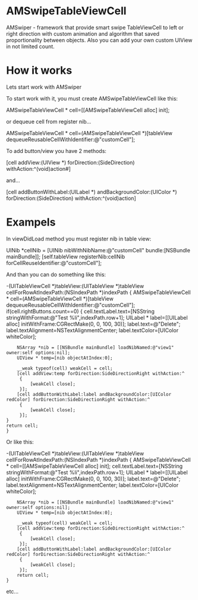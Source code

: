 # AMSwipeTableViewCell
AMSwiper -  framework that provide smart swipe TableViewCell to left or right direction with custom animation and algorithm that saved proportionality between objects. Also you can add your own custom UIView in not limited count. 
<h1>How it works</h1>
<p>Lets start work with AMSwiper</p>
<p>To start work with it, you must create AMSwipeTableViewCell like this:</p>   
    AMSwipeTableViewCell *  cell=[[AMSwipeTableViewCell alloc] init];
<p>or dequeue cell from register nib...</p>
    AMSwipeTableViewCell *  cell=(AMSwipeTableViewCell *)[tableView dequeueReusableCellWithIdentifier:@"customCell"];
<p>To add button/view you have 2 methods:</p>
    [cell addView:(UIView *) forDirection:(SideDirection) withAction:^(void)action#]
<p>and...</p>
    [cell addButtonWithLabel:(UILabel *) andBackgroundColor:(UIColor *) forDirection:(SideDirection) withAction:^(void)action]

<h1>Exampels</h1>
<p>In viewDidLoad method you must register nib in table view:</p>
    UINib *cellNib = [UINib nibWithNibName:@"customCell" bundle:[NSBundle mainBundle]];
    [self.tableView registerNib:cellNib forCellReuseIdentifier:@"customCell"];
<p>And than you can do something like this:</p>
    -(UITableViewCell *)tableView:(UITableView *)tableView cellForRowAtIndexPath:(NSIndexPath *)indexPath
    {
    AMSwipeTableViewCell *  cell=(AMSwipeTableViewCell *)[tableView dequeueReusableCellWithIdentifier:@"customCell"];
    if(cell.rightButtons.count==0)
    {
        cell.textLabel.text=[NSString stringWithFormat:@"Test %li",indexPath.row+1];
        UILabel * label=[[UILabel alloc] initWithFrame:CGRectMake(0, 0, 100, 30)];
        label.text=@"Delete";
        label.textAlignment=NSTextAlignmentCenter;
        label.textColor=[UIColor whiteColor];

        NSArray *nib = [[NSBundle mainBundle] loadNibNamed:@"view1" owner:self options:nil];
        UIView * temp=[nib objectAtIndex:0];
        
        __weak typeof(cell) weakCell = cell;
        [cell addView:temp forDirection:SideDirectionRight withAction:^
         {
             [weakCell close];
         }];
        [cell addButtonWithLabel:label andBackgroundColor:[UIColor redColor] forDirection:SideDirectionRight withAction:^
         {
             [weakCell close];
         }];
    }
    return cell;
    }
<p>Or like this:</p>  
    -(UITableViewCell *)tableView:(UITableView *)tableView cellForRowAtIndexPath:(NSIndexPath *)indexPath
    {
        AMSwipeTableViewCell *  cell=[[AMSwipeTableViewCell alloc] init];
        cell.textLabel.text=[NSString stringWithFormat:@"Test %li",indexPath.row+1];
        UILabel * label=[[UILabel alloc] initWithFrame:CGRectMake(0, 0, 100, 30)];
        label.text=@"Delete";
        label.textAlignment=NSTextAlignmentCenter;
        label.textColor=[UIColor whiteColor];

        NSArray *nib = [[NSBundle mainBundle] loadNibNamed:@"view1" owner:self options:nil];
        UIView * temp=[nib objectAtIndex:0];
        
        __weak typeof(cell) weakCell = cell;
        [cell addView:temp forDirection:SideDirectionRight withAction:^
         {
             [weakCell close];
         }];
        [cell addButtonWithLabel:label andBackgroundColor:[UIColor redColor] forDirection:SideDirectionRight withAction:^
         {
             [weakCell close];
         }];
        return cell;
    }
<p>etc...</p>
